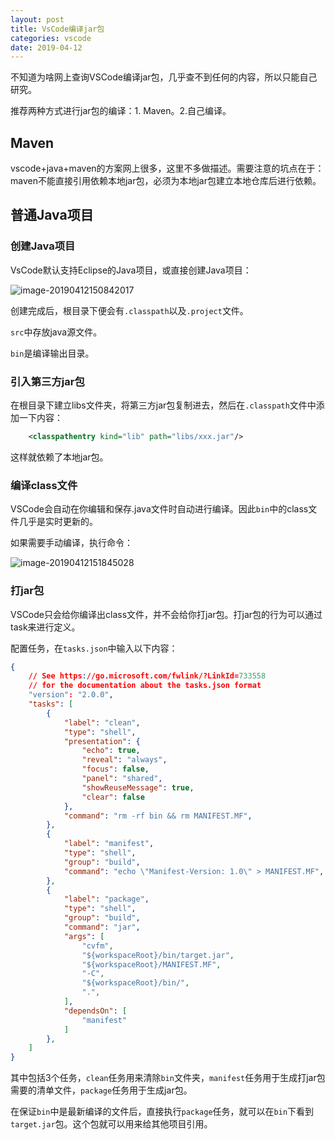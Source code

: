 ```yaml
---
layout: post
title: VsCode编译jar包
categories: vscode
date: 2019-04-12
---
```


不知道为啥网上查询VSCode编译jar包，几乎查不到任何的内容，所以只能自己研究。

推荐两种方式进行jar包的编译：1. Maven。2.自己编译。

## Maven

vscode+java+maven的方案网上很多，这里不多做描述。需要注意的坑点在于：maven不能直接引用依赖本地jar包，必须为本地jar包建立本地仓库后进行依赖。

## 普通Java项目

### 创建Java项目

VsCode默认支持Eclipse的Java项目，或直接创建Java项目：

![image-20190412150842017](http://1030310877.github.io/images/2019-04-12/image-20190412150842017.png)

创建完成后，根目录下便会有`.classpath`以及`.project`文件。

`src`中存放java源文件。

`bin`是编译输出目录。

### 引入第三方jar包

在根目录下建立libs文件夹，将第三方jar包复制进去，然后在`.classpath`文件中添加一下内容：

```xml
	<classpathentry kind="lib" path="libs/xxx.jar"/>
```

这样就依赖了本地jar包。

### 编译class文件

VSCode会自动在你编辑和保存.java文件时自动进行编译。因此`bin`中的class文件几乎是实时更新的。

如果需要手动编译，执行命令：

![image-20190412151845028](http://1030310877.github.io/images/2019-04-12/image-20190412151845028.png)

### 打jar包

VSCode只会给你编译出class文件，并不会给你打jar包。打jar包的行为可以通过task来进行定义。

配置任务，在`tasks.json`中输入以下内容：

```json
{
    // See https://go.microsoft.com/fwlink/?LinkId=733558
    // for the documentation about the tasks.json format
    "version": "2.0.0",
    "tasks": [
        {
            "label": "clean",
            "type": "shell",
            "presentation": {
                "echo": true,
                "reveal": "always",
                "focus": false,
                "panel": "shared",
                "showReuseMessage": true,
                "clear": false
            },
            "command": "rm -rf bin && rm MANIFEST.MF",
        },
        {
            "label": "manifest",
            "type": "shell",
            "group": "build",
            "command": "echo \"Manifest-Version: 1.0\" > MANIFEST.MF",
        },
        {
            "label": "package",
            "type": "shell",
            "group": "build",
            "command": "jar",
            "args": [
                "cvfm",
                "${workspaceRoot}/bin/target.jar",
                "${workspaceRoot}/MANIFEST.MF",
                "-C",
                "${workspaceRoot}/bin/",
                ".",
            ],
            "dependsOn": [
                "manifest"
            ]
        },
    ]
}
```

其中包括3个任务，`clean`任务用来清除`bin`文件夹，`manifest`任务用于生成打jar包需要的清单文件，`package`任务用于生成jar包。

在保证`bin`中是最新编译的文件后，直接执行`package`任务，就可以在`bin`下看到`target.jar`包。这个包就可以用来给其他项目引用。